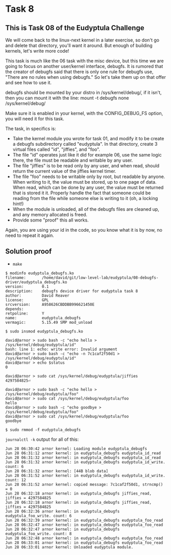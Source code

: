 # Task 8

## This is Task 08 of the Eudyptula Challenge

We will come back to the linux-next kernel in a later exercise, so don't
go and delete that directory, you'll want it around.  But enough of
building kernels, let's write more code!

This task is much like the 06 task with the misc device, but this time
we are going to focus on another user/kernel interface, debugfs.  It is
rumored that the creator of debugfs said that there is only one rule for
debugfs use, "There are no rules when using debugfs."  So let's take
them up on that offer and see how to use it.

debugfs should be mounted by your distro in /sys/kernel/debug/, if it
isn't, then you can mount it with the line:
        mount -t debugfs none /sys/kernel/debug/

Make sure it is enabled in your kernel, with the CONFIG_DEBUG_FS option,
you will need it for this task.

The task, in specifics is:

  - Take the kernel module you wrote for task 01, and modify it to be
    create a debugfs subdirectory called "eudyptula".  In that
    directory, create 3 virtual files called "id", "jiffies", and "foo".
  - The file "id" operates just like it did for example 06, use the same
    logic there, the file must be readable and writable by any user.
  - The file "jiffies" is to be read only by any user, and when read,
    should return the current value of the jiffies kernel timer.
  - The file "foo" needs to be writable only by root, but readable by
    anyone.  When writing to it, the value must be stored, up to one
    page of data.  When read, which can be done by any user, the value
    must be returned that is stored it it.  Properly handle the fact
    that someone could be reading from the file while someone else is
    writing to it (oh, a locking hint!)
  - When the module is unloaded, all of the debugfs files are cleaned
    up, and any memory allocated is freed.
  - Provide some "proof" this all works.

Again, you are using your id in the code, so you know what it is by now,
no need to repeat it again.

## Solution proof

- `make`

```
$ modinfo eudyptula_debugfs.ko
filename:       /home/david/git/low-level-lab/eudyptula/08-debugfs-driver/eudyptula_debugfs.ko
version:        0.1
description:    debugfs device driver for eudyptula task 8
author:         David Reaver
license:        GPL
srcversion:     A958626CBDDBB996621450E
depends:
retpoline:      Y
name:           eudyptula_debugfs
vermagic:       5.15.49 SMP mod_unload
```

```
$ sudo insmod eudyptula_debugfs.ko
```

```
david@arnor > sudo bash -c "echo hello > /sys/kernel/debug/eudyptula/id"
bash: line 1: echo: write error: Invalid argument
david@arnor > sudo bash -c "echo -n 7c1caf2f50d1 > /sys/kernel/debug/eudyptula/id"
david@arnor > echo $status
0
```

```
david@arnor > sudo cat /sys/kernel/debug/eudyptula/jiffies
4297584825⏎
```

```
david@arnor > sudo bash -c "echo hello > /sys/kernel/debug/eudyptula/foo"
david@arnor > sudo cat /sys/kernel/debug/eudyptula/foo
hello
david@arnor > sudo bash -c "echo goodbye > /sys/kernel/debug/eudyptula/foo"
david@arnor > sudo cat /sys/kernel/debug/eudyptula/foo
goodbye
```

```
$ sudo rmmod -f eudyptula_debugfs
```

`journalctl -k` output for all of this:

```
Jun 28 06:30:42 arnor kernel: Loading module eudyptula_debugfs
Jun 28 06:31:12 arnor kernel: in eudyptula_debugfs eudyptula_id_read
Jun 28 06:31:32 arnor kernel: in eudyptula_debugfs eudyptula_id_read
Jun 28 06:31:32 arnor kernel: in eudyptula_debugfs eudyptula_id_write. count: 6
Jun 28 06:31:32 arnor kernel: [44B blob data]
Jun 28 06:31:52 arnor kernel: in eudyptula_debugfs eudyptula_id_write. count: 12
Jun 28 06:31:52 arnor kernel: copied message: 7c1caf2f50d1, strncmp() = 0
Jun 28 06:32:18 arnor kernel: in eudyptula_debugfs jiffies_read, jiffies = 4297584825
Jun 28 06:32:18 arnor kernel: in eudyptula_debugfs jiffies_read, jiffies = 4297584825
Jun 28 06:32:36 arnor kernel: in eudyptula_debugfs eudyptula_foo_write. count: 6
Jun 28 06:32:39 arnor kernel: in eudyptula_debugfs eudyptula_foo_read
Jun 28 06:32:47 arnor kernel: in eudyptula_debugfs eudyptula_foo_read
Jun 28 06:32:47 arnor kernel: in eudyptula_debugfs eudyptula_foo_write. count: 8
Jun 28 06:32:48 arnor kernel: in eudyptula_debugfs eudyptula_foo_read
Jun 28 06:33:01 arnor kernel: in eudyptula_debugfs eudyptula_foo_read
Jun 28 06:33:01 arnor kernel: Unloaded eudyptula module.
```
